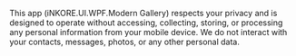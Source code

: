 This app (iNKORE.UI.WPF.Modern Gallery) respects your privacy and is designed to operate without accessing, collecting, storing, or processing any personal information from your mobile device. We do not interact with your contacts, messages, photos, or any other personal data.
